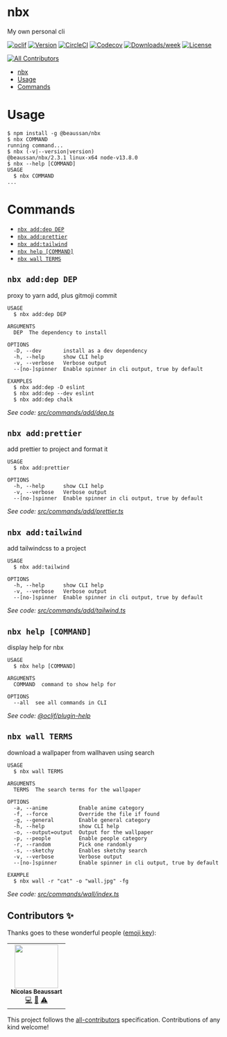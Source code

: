 # nbx

My own personal cli

[![oclif](https://img.shields.io/badge/cli-oclif-brightgreen.svg)](https://oclif.io)
[![Version](https://img.shields.io/npm/v/@beaussan/nbx.svg)](https://npmjs.org/package/@beaussan/nbx)
[![CircleCI](https://circleci.com/gh/beaussan/nbx/tree/master.svg?style=shield)](https://circleci.com/gh/beaussan/nbx/tree/master)
[![Codecov](https://codecov.io/gh/beaussan/nbx/branch/master/graph/badge.svg)](https://codecov.io/gh/beaussan/nbx)
[![Downloads/week](https://img.shields.io/npm/dw/@beaussan/nbx.svg)](https://npmjs.org/package/@beaussan/nbx)
[![License](https://img.shields.io/npm/l/@beaussan/nbx.svg)](https://github.com/beaussan/nbx/blob/master/package.json)

<!-- ALL-CONTRIBUTORS-BADGE:START - Do not remove or modify this section -->

[![All Contributors](https://img.shields.io/badge/all_contributors-1-orange.svg?style=shield)](#contributors-)

<!-- ALL-CONTRIBUTORS-BADGE:END -->

<!-- toc -->
* [nbx](#nbx)
* [Usage](#usage)
* [Commands](#commands)
<!-- tocstop -->

# Usage

<!-- usage -->
```sh-session
$ npm install -g @beaussan/nbx
$ nbx COMMAND
running command...
$ nbx (-v|--version|version)
@beaussan/nbx/2.3.1 linux-x64 node-v13.8.0
$ nbx --help [COMMAND]
USAGE
  $ nbx COMMAND
...
```
<!-- usagestop -->

# Commands

<!-- commands -->
* [`nbx add:dep DEP`](#nbx-adddep-dep)
* [`nbx add:prettier`](#nbx-addprettier)
* [`nbx add:tailwind`](#nbx-addtailwind)
* [`nbx help [COMMAND]`](#nbx-help-command)
* [`nbx wall TERMS`](#nbx-wall-terms)

## `nbx add:dep DEP`

proxy to yarn add, plus gitmoji commit

```
USAGE
  $ nbx add:dep DEP

ARGUMENTS
  DEP  The dependency to install

OPTIONS
  -D, --dev       install as a dev dependency
  -h, --help      show CLI help
  -v, --verbose   Verbose output
  --[no-]spinner  Enable spinner in cli output, true by default

EXAMPLES
  $ nbx add:dep -D eslint
  $ nbx add:dep --dev eslint
  $ nbx add:dep chalk
```

_See code: [src/commands/add/dep.ts](https://github.com/beaussan/nbx/blob/v2.3.1/src/commands/add/dep.ts)_

## `nbx add:prettier`

add prettier to project and format it

```
USAGE
  $ nbx add:prettier

OPTIONS
  -h, --help      show CLI help
  -v, --verbose   Verbose output
  --[no-]spinner  Enable spinner in cli output, true by default
```

_See code: [src/commands/add/prettier.ts](https://github.com/beaussan/nbx/blob/v2.3.1/src/commands/add/prettier.ts)_

## `nbx add:tailwind`

add tailwindcss to a project

```
USAGE
  $ nbx add:tailwind

OPTIONS
  -h, --help      show CLI help
  -v, --verbose   Verbose output
  --[no-]spinner  Enable spinner in cli output, true by default
```

_See code: [src/commands/add/tailwind.ts](https://github.com/beaussan/nbx/blob/v2.3.1/src/commands/add/tailwind.ts)_

## `nbx help [COMMAND]`

display help for nbx

```
USAGE
  $ nbx help [COMMAND]

ARGUMENTS
  COMMAND  command to show help for

OPTIONS
  --all  see all commands in CLI
```

_See code: [@oclif/plugin-help](https://github.com/oclif/plugin-help/blob/v2.2.3/src/commands/help.ts)_

## `nbx wall TERMS`

download a wallpaper from wallhaven using search

```
USAGE
  $ nbx wall TERMS

ARGUMENTS
  TERMS  The search terms for the wallpaper

OPTIONS
  -a, --anime          Enable anime category
  -f, --force          Override the file if found
  -g, --general        Enable general category
  -h, --help           show CLI help
  -o, --output=output  Output for the wallpaper
  -p, --people         Enable people category
  -r, --random         Pick one randomly
  -s, --sketchy        Enables sketchy search
  -v, --verbose        Verbose output
  --[no-]spinner       Enable spinner in cli output, true by default

EXAMPLE
  $ nbx wall -r "cat" -o "wall.jpg" -fg
```

_See code: [src/commands/wall/index.ts](https://github.com/beaussan/nbx/blob/v2.3.1/src/commands/wall/index.ts)_
<!-- commandsstop -->

## Contributors ✨

Thanks goes to these wonderful people ([emoji key](https://allcontributors.org/docs/en/emoji-key)):

<!-- ALL-CONTRIBUTORS-LIST:START - Do not remove or modify this section -->
<!-- prettier-ignore-start -->
<!-- markdownlint-disable -->
<table>
  <tr>
    <td align="center"><a href="https://github.com/beaussan"><img src="https://avatars0.githubusercontent.com/u/7281023?v=4" width="100px;" alt=""/><br /><sub><b>Nicolas Beaussart</b></sub></a><br /><a href="https://github.com/beaussan/nbx/commits?author=beaussan" title="Code">💻</a> <a href="#ideas-beaussan" title="Ideas, Planning, & Feedback">🤔</a> <a href="https://github.com/beaussan/nbx/commits?author=beaussan" title="Tests">⚠️</a></td>
  </tr>
</table>

<!-- markdownlint-enable -->
<!-- prettier-ignore-end -->

<!-- ALL-CONTRIBUTORS-LIST:END -->

This project follows the [all-contributors](https://github.com/all-contributors/all-contributors) specification. Contributions of any kind welcome!
